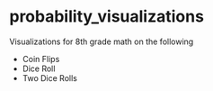 # probability_visualizations
Visualizations for 8th grade math on the following
- Coin Flips
- Dice Roll
- Two Dice Rolls

